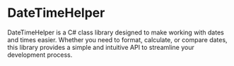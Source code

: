 # DateTimeHelper
DateTimeHelper is a C# class library designed to make working with dates and times easier. Whether you need to format, calculate, or compare dates, this library provides a simple and intuitive API to streamline your development process.
